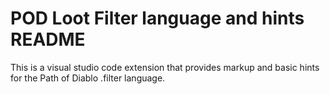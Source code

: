 # POD Loot Filter language and hints README

This is a visual studio code extension that provides markup and basic hints for the Path of Diablo .filter language.

